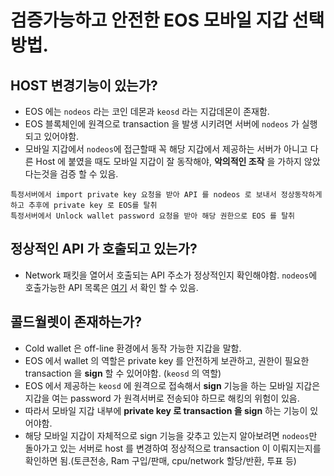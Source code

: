 # 검증가능하고 안전한 EOS 모바일 지갑 선택방법.

## HOST 변경기능이 있는가?

* EOS 에는 `nodeos` 라는 코인 데몬과 `keosd` 라는 지갑데몬이 존재함.
* EOS 블록체인에 원격으로 transaction 을 발생 시키려면 서버에 `nodeos` 가 실행되고 있어야함.
* 모바일 지갑에서 `nodeos`에 접근할때 꼭 해당 지갑에서 제공하는 서버가 아니고 다른 Host 에 붙였을 때도 모바일 지갑이 잘 동작해야, **악의적인 조작** 을 가하지 않았다는것을 검증 할 수 있음.

``` 
특정서버에서 import private key 요청을 받아 API 를 nodeos 로 보내서 정상동작하게 하고 추후에 private key 로 EOS를 탈취
특정서버에서 Unlock wallet password 요청을 받아 해당 권한으로 EOS 를 탈취
```

## 정상적인 API 가 호출되고 있는가?

* Network 패킷을 열어서 호출되는 API 주소가 정상적인지 확인해야함.
`nodeos`에 호출가능한 API 목록은 [여기](https://developers.eos.io/eosio-nodeos/reference) 서 확인 할 수 있음.

## 콜드월렛이 존재하는가?

* Cold wallet 은 off-line 환경에서 동작 가능한 지갑을 말함.
* EOS 에서 wallet 의 역할은 private key 를 안전하게 보관하고, 권한이 필요한 transaction 을 **sign** 할 수 있어야함. (`keosd` 의 역할)
* EOS 에서 제공하는 `keosd` 에 원격으로 접속해서 **sign** 기능을 하는 모바일 지갑은 지갑을 여는 password 가 원격서버로 전송되야 하므로 해킹의 위험이 있음.
* 따라서 모바일 지갑 내부에 **private key 로 transaction 을 sign** 하는 기능이 있어야함.
* 해당 모바일 지갑이 자체적으로 sign 기능을 갖추고 있는지 알아보려면 `nodeos`만 돌아가고 있는 서버로 host 를 변경하여 정상적으로 transaction 이 이뤄지는지를 확인하면 됨.(토큰전송, Ram 구입/판매, cpu/network 할당/반환, 투표 등)





